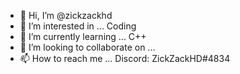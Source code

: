- 👋 Hi, I’m @zickzackhd
- 👀 I’m interested in ... Coding
- 🌱 I’m currently learning ... C++
- 💞️ I’m looking to collaborate on ...
- 📫 How to reach me ... Discord: ZickZackHD#4834

<!---
zickzackhd/zickzackhd is a ✨ special ✨ repository because its `README.md` (this file) appears on your GitHub profile.
You can click the Preview link to take a look at your changes.
--->

